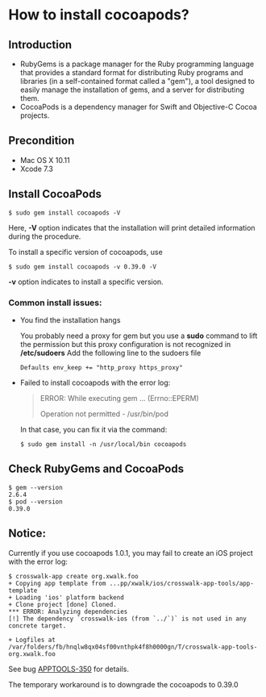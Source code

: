 # How to install cocoapods?
## Introduction
* RubyGems is a package manager for the Ruby programming language that provides a standard format for distributing Ruby programs and libraries (in a self-contained format called a "gem"), a tool designed to easily manage the installation of gems, and a server for distributing them.
* CocoaPods is a dependency manager for Swift and Objective-C Cocoa projects.

## Precondition
* Mac OS X 10.11
* Xcode 7.3

## Install CocoaPods
```
$ sudo gem install cocoapods -V
```

Here, **-V** option indicates that the installation will print detailed information during the procedure.

To install a specific version of cocoapods, use
```
$ sudo gem install cocoapods -v 0.39.0 -V
```

**-v** option indicates to install a specific version.

### Common install issues:
* You find the installation hangs

  You probably need a proxy for gem but you use a **sudo** command to lift the permission but this proxy configuration is not recognized in **/etc/sudoers**
  Add the following line to the sudoers file
  ```
  Defaults env_keep += "http_proxy https_proxy"
  ```

* Failed to install cocoapods with the error log:

  > ERROR: While executing gem ... (Errno::EPERM)
  >
  > Operation not permitted - /usr/bin/pod

  In that case, you can fix it via the command:
  ```
  $ sudo gem install -n /usr/local/bin cocoapods
  ```

## Check RubyGems and CocoaPods
```
$ gem --version
2.6.4
$ pod --version
0.39.0
```

## Notice:
Currently if you use cocoapods 1.0.1, you may fail to create an iOS project with the error log:
```
$ crosswalk-app create org.xwalk.foo
+ Copying app template from ...pp/xwalk/ios/crosswalk-app-tools/app-template
+ Loading 'ios' platform backend
+ Clone project [done] Cloned.
*** ERROR: Analyzing dependencies
[!] The dependency `crosswalk-ios (from `../`)` is not used in any concrete target.

+ Logfiles at /var/folders/fb/hnqlw8qx04sf00vnthpk4f8h0000gn/T/crosswalk-app-tools-org.xwalk.foo
```

See bug [APPTOOLS-350](https://crosswalk-project.org/jira/browse/APPTOOLS-350)
for details.

The temporary workaround is to downgrade the cocoapods to 0.39.0
